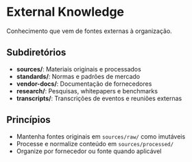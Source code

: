# External Knowledge

Conhecimento que vem de fontes externas à organização.

## Subdiretórios

- **sources/**: Materiais originais e processados
- **standards/**: Normas e padrões de mercado
- **vendor-docs/**: Documentação de fornecedores
- **research/**: Pesquisas, whitepapers e benchmarks
- **transcripts/**: Transcrições de eventos e reuniões externas

## Princípios

- Mantenha fontes originais em `sources/raw/` como imutáveis
- Processe e normalize conteúdo em `sources/processed/`
- Organize por fornecedor ou fonte quando aplicável